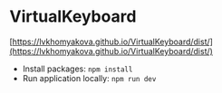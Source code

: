 # VirtualKeyboard
[https://lvkhomyakova.github.io/VirtualKeyboard/dist/](https://lvkhomyakova.github.io/VirtualKeyboard/dist/)

- Install packages: ``` npm install ```
- Run application locally: ``` npm run dev ```
